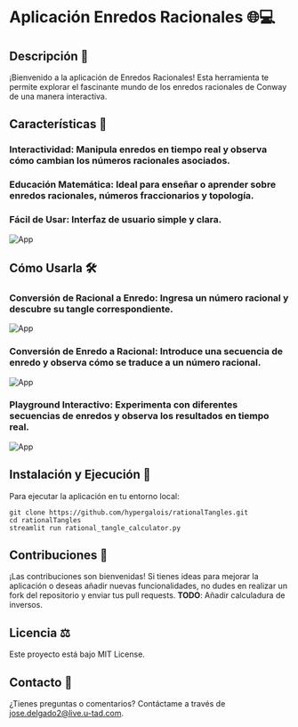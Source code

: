 # Aplicación Enredos Racionales 🌐💻
## Descripción 📝
¡Bienvenido a la aplicación de Enredos Racionales! Esta herramienta te permite explorar el fascinante mundo de los enredos racionales de Conway de una manera interactiva.

## Características 🌟
### **Interactividad**: Manipula enredos en tiempo real y observa cómo cambian los números racionales asociados.
### **Educación Matemática**: Ideal para enseñar o aprender sobre enredos racionales, números fraccionarios y topología.
### **Fácil de Usar**: Interfaz de usuario simple y clara.

![App](https://i.ibb.co/6NfmnZ6/Captura-de-pantalla-2023-12-17-103444.png)

## Cómo Usarla 🛠️
### Conversión de Racional a Enredo: Ingresa un número racional y descubre su tangle correspondiente.
![App](https://i.ibb.co/BZvgzhD/Captura-de-pantalla-2023-12-17-103502.png)

### Conversión de Enredo a Racional: Introduce una secuencia de enredo y observa cómo se traduce a un número racional.
![App](https://i.ibb.co/9YCLXJD/Captura-de-pantalla-2023-12-17-103518.png)

### Playground Interactivo: Experimenta con diferentes secuencias de enredos y observa los resultados en tiempo real.
![App](https://i.ibb.co/68chxFH/Captura-de-pantalla-2023-12-17-103605.png)

## Instalación y Ejecución 🚀
Para ejecutar la aplicación en tu entorno local:

```
git clone https://github.com/hypergalois/rationalTangles.git
cd rationalTangles
streamlit run rational_tangle_calculator.py
```

## Contribuciones 🤝
¡Las contribuciones son bienvenidas! Si tienes ideas para mejorar la aplicación o deseas añadir nuevas funcionalidades, no dudes en realizar un fork del repositorio y enviar tus pull requests.
**TODO**: Añadir calculadura de inversos.

## Licencia ⚖️
Este proyecto está bajo MIT License.

## Contacto 📩
¿Tienes preguntas o comentarios? Contáctame a través de jose.delgado2@live.u-tad.com.
